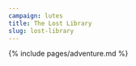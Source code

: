 ```yaml
---
campaign: lutes
title: The Lost Library
slug: lost-library
---
```


{% include pages/adventure.md %}
